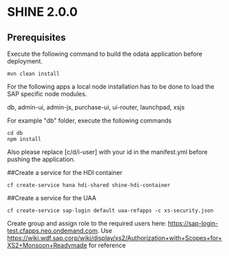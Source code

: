 SHINE 2.0.0
================ 

## Prerequisites
Execute the following command to build the odata application before deployment. 
```
mvn clean install
```

For the following apps a local node installation has to be done to load the SAP specific node modules.

db, admin-ui, admin-js, purchase-ui, ui-router, launchpad, xsjs

For example "db" folder, execute the following commands
```
cd db
npm install
```

Also please replace [c/d/i-user] with your id in the manifest.yml before pushing the application.


##Create a service for the HDI container

```
cf create-service hana hdi-shared shine-hdi-container
```

##Create a service for the UAA

```
cf create-service sap-login default uaa-refapps -c xs-security.json
```
Create group and assign role to the required users here: https://sap-login-test.cfapps.neo.ondemand.com. Use https://wiki.wdf.sap.corp/wiki/display/xs2/Authorization+with+Scopes+for+XS2+Monsoon+Readymade for reference
